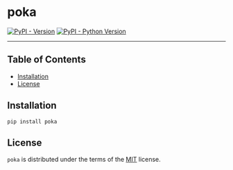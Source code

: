 # poka

[![PyPI - Version](https://img.shields.io/pypi/v/poka.svg)](https://pypi.org/project/poka)
[![PyPI - Python Version](https://img.shields.io/pypi/pyversions/poka.svg)](https://pypi.org/project/poka)

-----

## Table of Contents

- [Installation](#installation)
- [License](#license)

## Installation

```console
pip install poka
```

## License

`poka` is distributed under the terms of the [MIT](https://spdx.org/licenses/MIT.html) license.
